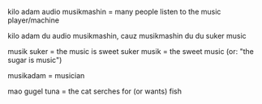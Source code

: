 kilo adam audio musikmashin =  many people listen to the music player/machine

kilo adam du audio musikmashin, cauz musikmashin du du suker music

musik suker = the music is sweet
suker musik = the sweet music (or: "the sugar is music")

musikadam = musician

mao gugel tuna  = the cat serches for (or wants) fish




